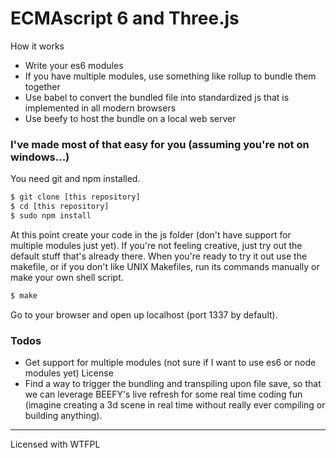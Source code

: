 # ECMAscript 6 and Three.js

How it works
  - Write your es6 modules
  - If you have multiple modules, use something like rollup to bundle them together
  - Use babel to convert the bundled file into standardized js that is implemented in all modern browsers
  - Use beefy to host the bundle on a local web server

### I've made most of that easy for you (assuming you're not on windows...)

You need git and npm installed.

```sh
$ git clone [this repository]
$ cd [this repository]
$ sudo npm install
```
At this point create your code in the js folder (don't have support for multiple modules just yet). If you're not feeling creative, just try out the default stuff that's already there. When you're ready to try it out use the makefile, or if you don't like UNIX Makefiles, run its commands manually or make your own shell script.
```sh
$ make
```
Go to your browser and open up localhost (port 1337 by default).

### Todos

 - Get support for multiple modules (not sure if I want to use es6 or node modules yet)
License
 - Find a way to trigger the bundling and transpiling upon file save, so that we can leverage BEEFY's live refresh for some real time coding fun (imagine creating a 3d scene in real time without really ever compiling or building anything).

----
Licensed with WTFPL
